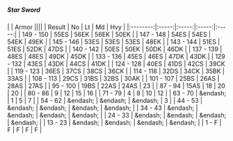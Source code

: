 ##### Star Sword

|      | Armor ||||
| Result | No | Lt | Md | Hvy |
|:--------:|:-----:|:-----:|:-----:|:-----:|
| 149 - 150 | 55ES | 56EK | 56EK | 50EK |
| 147 - 148 | 54ES | 54ES | 54EK | 49EK |
| 145 - 146 | 53ES | 53ES | 53ES | 48EK |
| 143 - 144 | 51ES | 51ES | 52DK | 47DS |
| 140 - 142 | 50ES | 50EK | 50DK | 46DK |
| 137 - 139 | 48ES | 48ES | 49DK | 45DK |
| 133 - 136 | 45ES | 46ES | 47DK | 43DK |
| 129 - 132 | 43ES | 43DK | 44CS | 41DK |
| 124 - 128 | 40ES | 41DS | 42CS | 39CK |
| 119 - 123 | 36ES | 37CS | 38CS | 36CK |
| 114 - 118 | 32DS | 34CK | 35BK | 33AS |
| 108 - 113 | 29CS | 31BS | 32BS | 30AK |
| 101 - 107 | 25BS | 26AS | 28AS | 27AS |
| 95 - 100 | 19BS | 22AS | 24AS | 23 |
| 87 - 94 | 15AS | 18 | 20 | 20 |
| 80 - 86 | 9 | 12 | 15 | 16 |
| 71 - 79 | 4 | 8 | 10 | 12 |
| 63 - 70 | &endash;  | 1 | 5 | 7 |
| 54 - 62 | &endash;  | &endash;  | &endash;  | 3 |
| 44 - 53 | &endash;  | &endash;  | &endash;  | &endash;  |
| 34 - 43 | &endash;  | &endash;  | &endash;  | &endash;  |
| 24 - 33 | &endash;  | &endash;  | &endash;  | &endash;  |
| 13 - 23 | &endash;  | &endash;  | &endash;  | &endash;  |
| 1 - F | F | F | F | F |
